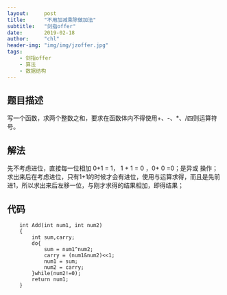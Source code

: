 ```yaml
---
layout:     post
title:      "不用加减乘除做加法"
subtitle:   "剑指offer"
date:       2019-02-18
author:     "chl"
header-img: "img/img/jzoffer.jpg"
tags:
    - 剑指offer
    - 算法
    - 数据结构
--- 
```


## 题目描述
写一个函数，求两个整数之和，要求在函数体内不得使用+、-、*、/四则运算符号。

## 解法
先不考虑进位，直接每一位相加 0+1 = 1， 1 + 1 = 0 ，0+ 0 =0；是异或 操作；求出来后在考虑进位，只有1+1的时候才会有进位，使用与运算求得，而且是先前进1，所以求出来后左移一位，与刚才求得的结果相加，即得结果；

## 代码
```
    int Add(int num1, int num2)
    {
        int sum,carry;
        do{
            sum = num1^num2;
            carry = (num1&num2)<<1;
            num1 = sum;
            num2 = carry;
        }while(num2!=0);
        return num1;
    }
```
